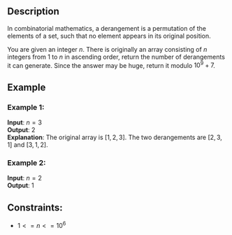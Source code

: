 ## Description
In combinatorial mathematics, a derangement is a permutation of the elements of a set, such that no element appears in its original position.

You are given an integer $n$. There is originally an array consisting of $n$ integers from $1$ to $n$ in ascending order, return the number of derangements it can generate. Since the answer may be huge, return it modulo $10^9 + 7$.

## Example
### Example 1:
**Input**: $n = 3$  
**Output**: $2$  
**Explanation**: The original array is $[1,2,3]$. The two derangements are $[2,3,1]$ and $[3,1,2]$.

### Example 2:
**Input**: $n = 2$  
**Output**: $1$
 
## Constraints:
- $1 <= n <= 10^6$